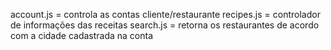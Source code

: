 account.js  = controla as contas cliente/restaurante
recipes.js = controlador de informações das receitas
search.js = retorna os restaurantes de acordo com a cidade cadastrada na conta
